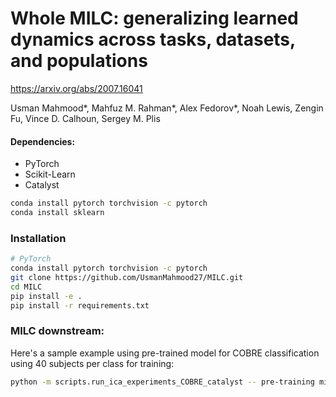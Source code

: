 # Whole MILC: generalizing learned dynamics across tasks, datasets, and populations

https://arxiv.org/abs/2007.16041


Usman Mahmood*, Mahfuz M. Rahman*, Alex Fedorov*, Noah Lewis, Zengin Fu, Vince D. Calhoun, Sergey M. Plis





#### Dependencies:
* PyTorch
* Scikit-Learn
* Catalyst

```bash
conda install pytorch torchvision -c pytorch
conda install sklearn
```

### Installation 

```bash
# PyTorch
conda install pytorch torchvision -c pytorch
git clone https://github.com/UsmanMahmood27/MILC.git
cd MILC
pip install -e .
pip install -r requirements.txt
```

### MILC downstream:
Here's a sample example using pre-trained model for COBRE classification using 40 subjects per class for training: 

```bash
python -m scripts.run_ica_experiments_COBRE_catalyst -- pre-training milc --script-ID 3 --exp UFPT --method sub-lstm 
```

